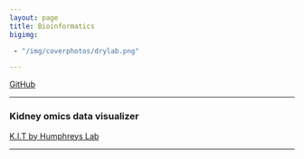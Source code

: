 ```yaml
---
layout: page
title: Bioinformatics
bigimg:

 - "/img/coverphotos/drylab.png" 

---
```



[GitHub](https://github.com/HaikuoLi)
<hr>

### Kidney omics data visualizer
<a href="https://humphreyslab.com/SingleCell/" target="_blank">K.I.T by Humphreys Lab</a><br>
<hr>

